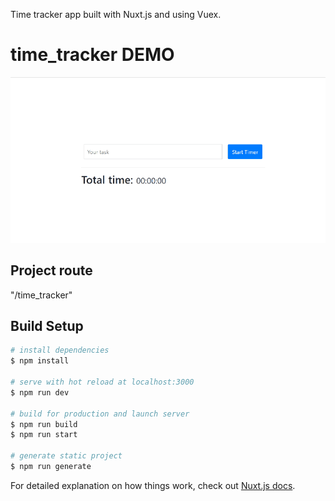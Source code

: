 Time tracker app built with Nuxt.js and using Vuex. 

# time_tracker DEMO

![tracker_demo_gif](demo/tracker_demo.gif)

## Project route 

"/time_tracker"

## Build Setup

```bash
# install dependencies
$ npm install

# serve with hot reload at localhost:3000
$ npm run dev

# build for production and launch server
$ npm run build
$ npm run start

# generate static project
$ npm run generate
```

For detailed explanation on how things work, check out [Nuxt.js docs](https://nuxtjs.org).
